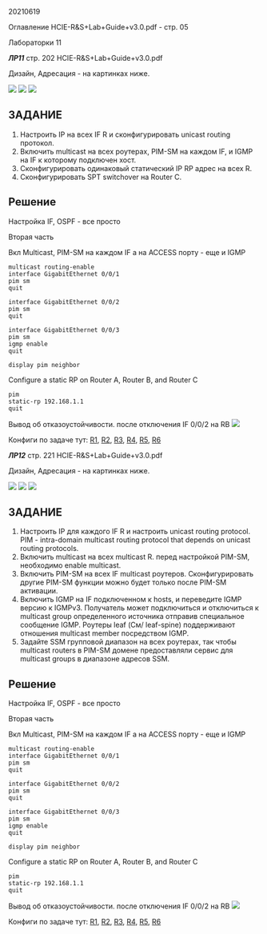 20210619

Оглавление HCIE-R&S+Lab+Guide+v3.0.pdf - стр. 05

Лабораторки 11

___ЛР11___
стр. 202 HCIE-R&S+Lab+Guide+v3.0.pdf

Дизайн, Адресация - на картинках ниже.

![](pictures/01.jpg)
![](pictures/02.jpg)
![](pictures/03.jpg)


## ЗАДАНИЕ ##
1. Настроить IP на всех IF R и сконфигурировать unicast routing протокол. 
2. Включить multicast на всех роутерах, PIM-SM на каждом IF, и IGMP на IF к которому подключен хост. 
3. Сконфигурировать одинаковый статический IP RP адрес на всех R. 
4. Сконфигурировать SPT switchover на Router C. 

## Решение ##

Настройка IF, OSPF - все просто

Вторая часть

Вкл Multicast, PIM-SM на каждом IF а на ACCESS порту - еще и IGMP
```
multicast routing-enable 
interface GigabitEthernet 0/0/1 
pim sm 
quit 

interface GigabitEthernet 0/0/2 
pim sm 
quit 

interface GigabitEthernet 0/0/3
pim sm 
igmp enable
quit 

display pim neighbor 
```


Configure a static RP on Router A, Router B, and Router C

```
pim 
static-rp 192.168.1.1 
quit 
```

Вывод об отказоустойчивости. после отключения IF 0/0/2 на RB
![](pictures/06.jpg)


Конфиги по задаче тут: 
[R1](config/L8/R1.txt), 
[R2](config/L8/R2.txt), 
[R3](config/L8/R3.txt), 
[R4](config/L8/R3.txt), 
[R5](config/L8/R3.txt), 
[R6](config/L8/R3.txt)



___ЛР12___
стр. 221 HCIE-R&S+Lab+Guide+v3.0.pdf

Дизайн, Адресация - на картинках ниже.

![](pictures/07.jpg)
![](pictures/08.jpg)
![](pictures/09.jpg)


## ЗАДАНИЕ ##
1. Настроить IP для каждого IF R и настроить unicast routing protocol. PIM - intra-domain multicast routing protocol that depends on unicast routing protocols. 
2. Включить multicast на всех multicast R. перед настройкой PIM-SM, необходимо enable multicast. 
3. Включить PIM-SM на всех IF multicast роутеров. Сконфигурировать другие 
PIM-SM функции можно будет только после PIM-SM активации. 
4. Включить IGMP на IF подключенном к hosts, и переведите IGMP версию 
к IGMPv3. Получатель может подключиться и отключиться к multicast group определенного источника отправив специальное сообщение IGMP. Роутеры leaf (См/ leaf-spine) поддерживают отношения multicast member посредством IGMP. 
5. Задайте SSM групповой диапазон на всех роутерах, так чтобы multicast routers в PIM-SM домене предоставляли сервис для multicast groups в диапазоне адресов SSM. 

## Решение ##

Настройка IF, OSPF - все просто

Вторая часть

Вкл Multicast, PIM-SM на каждом IF а на ACCESS порту - еще и IGMP
```
multicast routing-enable 
interface GigabitEthernet 0/0/1 
pim sm 
quit 

interface GigabitEthernet 0/0/2 
pim sm 
quit 

interface GigabitEthernet 0/0/3
pim sm 
igmp enable
quit 

display pim neighbor 
```


Configure a static RP on Router A, Router B, and Router C

```
pim 
static-rp 192.168.1.1 
quit 
```

Вывод об отказоустойчивости. после отключения IF 0/0/2 на RB
![](pictures/06.jpg)


Конфиги по задаче тут: 
[R1](config/L8/R1.txt), 
[R2](config/L8/R2.txt), 
[R3](config/L8/R3.txt), 
[R4](config/L8/R3.txt), 
[R5](config/L8/R3.txt), 
[R6](config/L8/R3.txt)

